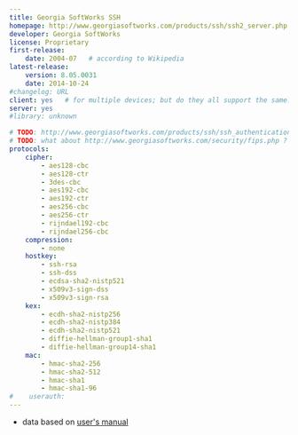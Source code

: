 ```yaml
---
title: Georgia SoftWorks SSH
homepage: http://www.georgiasoftworks.com/products/ssh/ssh2_server.php
developer: Georgia SoftWorks
license: Proprietary
first-release:
    date: 2004-07   # according to Wikipedia
latest-release:
    version: 8.05.0031
    date: 2014-10-24
#changelog: URL
client: yes   # for multiple devices; but do they all support the same?
server: yes
#library: unknown

# TODO: http://www.georgiasoftworks.com/products/ssh/ssh_authentication_x509v3.php
# TODO: what about http://www.georgiasoftworks.com/security/fips.php ?
protocols:
    cipher:
        - aes128-cbc
        - aes128-ctr
        - 3des-cbc
        - aes192-cbc
        - aes192-ctr
        - aes256-cbc
        - aes256-ctr
        - rijndael192-cbc
        - rijndael256-cbc
    compression:
        - none
    hostkey:
        - ssh-rsa
        - ssh-dss
        - ecdsa-sha2-nistp521
        - x509v3-sign-dss
        - x509v3-sign-rsa
    kex:
        - ecdh-sha2-nistp256
        - ecdh-sha2-nistp384
        - ecdh-sha2-nistp521
        - diffie-hellman-group1-sha1
        - diffie-hellman-group14-sha1
    mac:
        - hmac-sha2-256
        - hmac-sha2-512
        - hmac-sha1
        - hmac-sha1-96
#    userauth:
---
```

* data based on [user's manual](http://www.georgiasoftworks.com/docs/ssh2/SSH2_usersguide.php)
